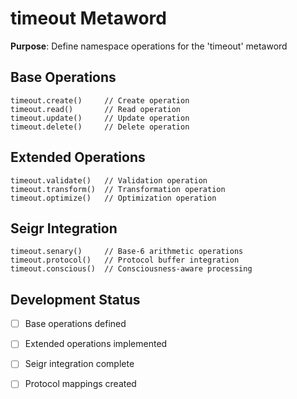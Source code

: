 # timeout Metaword

**Purpose**: Define namespace operations for the 'timeout' metaword

## Base Operations

```hyphos
timeout.create()     // Create operation
timeout.read()       // Read operation  
timeout.update()     // Update operation
timeout.delete()     // Delete operation
```

## Extended Operations

```hyphos
timeout.validate()   // Validation operation
timeout.transform()  // Transformation operation
timeout.optimize()   // Optimization operation
```

## Seigr Integration

```hyphos
timeout.senary()     // Base-6 arithmetic operations
timeout.protocol()   // Protocol buffer integration
timeout.conscious()  // Consciousness-aware processing
```

## Development Status

- [ ] Base operations defined
- [ ] Extended operations implemented  
- [ ] Seigr integration complete
- [ ] Protocol mappings created

